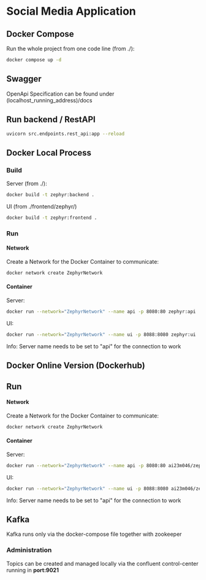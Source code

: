 # Social Media Application

## Docker Compose
Run the whole project from one code line (from ./):
```bash
docker compose up -d
```

## Swagger
OpenApi Specification can be found under (localhost_running_address)/docs

## Run backend / RestAPI
```bash
uvicorn src.endpoints.rest_api:app --reload
```

## Docker Local Process
### Build
Server (from ./):
```bash
docker build -t zephyr:backend .
```
UI (from ./frontend/zephyr/)
```bash
docker build -t zephyr:frontend .
```
### Run
#### Network
Create a Network for the Docker Container to communicate:
```bash
docker network create ZephyrNetwork
```
#### Container
Server:
```bash
docker run --network="ZephyrNetwork" --name api -p 8080:80 zephyr:api
```
UI:
```bash
docker run --network="ZephyrNetwork" --name ui -p 8088:8080 zephyr:ui
```
Info:
Server name needs to be set to "api" for the connection to work

## Docker Online Version (Dockerhub)
## Run
#### Network
Create a Network for the Docker Container to communicate:
```bash
docker network create ZephyrNetwork
```
#### Container
Server:
```bash
docker run --network="ZephyrNetwork" --name api -p 8080:80 ai23m046/zephyr_server:[Enter the desired Release Version]
```
UI:
```bash
docker run --network="ZephyrNetwork" --name ui -p 8088:8080 ai23m046/zephyr_ui:[Enter the desired Release Version]
```
Info:
Server name needs to be set to "api" for the connection to work

## Kafka
Kafka runs only via the docker-compose file together with zookeeper 
### Administration
Topics can be created and managed locally via the confluent control-center running in **port:9021**